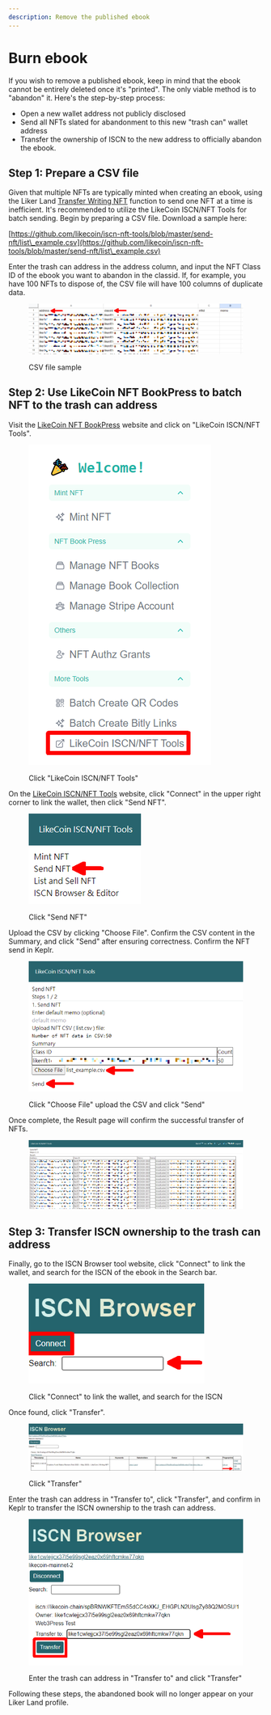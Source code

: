 ```yaml
---
description: Remove the published ebook
---
```


# Burn ebook

If you wish to remove a published ebook, keep in mind that the ebook cannot be entirely deleted once it's "printed". The only viable method is to "abandon" it. Here's the step-by-step process:

* Open a new wallet address not publicly disclosed
* Send all NFTs slated for abandonment to this new "trash can" wallet address
* Transfer the ownership of ISCN to the new address to officially abandon the ebook.

## Step 1: Prepare a CSV file

Given that multiple NFTs are typically minted when creating an ebook, using the Liker Land [Transfer Writing NFT](../transfer-writing-nft/) function to send one NFT at a time is inefficient. It's recommended to utilize the LikeCoin ISCN/NFT Tools for batch sending. Begin by preparing a CSV file. Download a sample here:

[https://github.com/likecoin/iscn-nft-tools/blob/master/send-nft/list\_example.csv](https://github.com/likecoin/iscn-nft-tools/blob/master/send-nft/list\_example.csv)

Enter the trash can address in the address column, and input the NFT Class ID of the ebook you want to abandon in the classid. If, for example, you have 100 NFTs to dispose of, the CSV file will have 100 columns of duplicate data.

<figure><img src="../../.gitbook/assets/Burn NFT Book 1.png" alt=""><figcaption><p>CSV file sample</p></figcaption></figure>

## Step 2: Use LikeCoin NFT BookPress to batch NFT to the trash can address

Visit the [LikeCoin NFT BookPress](https://likecoin.github.io/nft-book-press/) website and click on "LikeCoin ISCN/NFT Tools".

<figure><img src="../../.gitbook/assets/Burn NFT Book 2.png" alt=""><figcaption><p>Click "LikeCoin ISCN/NFT Tools"</p></figcaption></figure>

On the [LikeCoin ISCN/NFT Tools](https://likecoin.github.io/iscn-nft-tools/) website, click "Connect" in the upper right corner to link the wallet, then click "Send NFT".

<figure><img src="../../.gitbook/assets/Burn NFT Book 3.png" alt=""><figcaption><p>Click "Send NFT"</p></figcaption></figure>

Upload the CSV by clicking "Choose File". Confirm the CSV content in the Summary, and click "Send" after ensuring correctness. Confirm the NFT send in Keplr.

<figure><img src="../../.gitbook/assets/Burn NFT Book 4.png" alt=""><figcaption><p>Click "Choose File" upload the CSV and click "Send"</p></figcaption></figure>

Once complete, the Result page will confirm the successful transfer of NFTs.

<figure><img src="../../.gitbook/assets/Burn NFT Book 5.png" alt=""><figcaption></figcaption></figure>

## Step 3: Transfer ISCN ownership to the trash can address

Finally, go to the ISCN Browser tool website, click "Connect" to link the wallet, and search for the ISCN of the ebook in the Search bar.

<figure><img src="../../.gitbook/assets/Burn NFT Book 6.png" alt=""><figcaption><p> Click "Connect" to link the wallet, and search for the ISCN</p></figcaption></figure>

Once found, click "Transfer".

<figure><img src="../../.gitbook/assets/Burn NFT Book 7.png" alt=""><figcaption><p>Click "Transfer"</p></figcaption></figure>

Enter the trash can address in "Transfer to", click "Transfer", and confirm in Keplr to transfer the ISCN ownership to the trash can address.

<figure><img src="../../.gitbook/assets/Burn NFT Book 8.png" alt=""><figcaption><p>Enter the trash can address in "Transfer to" and click "Transfer"</p></figcaption></figure>

Following these steps, the abandoned book will no longer appear on your Liker Land profile.
